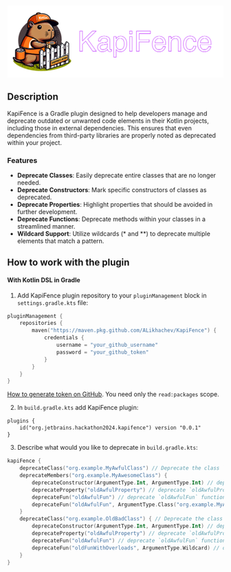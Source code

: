 ![KapiFence](logo.png)

## Description
KapiFence is a Gradle plugin designed to help developers manage and deprecate outdated or unwanted code elements in their Kotlin projects, including those in external dependencies. This ensures that even dependencies from third-party libraries are properly noted as deprecated within your project.
### Features
* **Deprecate Classes**: Easily deprecate entire classes that are no longer needed.
* **Deprecate Constructors**: Mark specific constructors of classes as deprecated.
* **Deprecate Properties**: Highlight properties that should be avoided in further development.
* **Deprecate Functions**: Deprecate methods within your classes in a streamlined manner.
* **Wildcard Support**: Utilize wildcards (* and **) to deprecate multiple elements that match a pattern.
## How to work with the plugin

#### With Kotlin DSL in Gradle

1) Add KapiFence plugin repository to your `pluginManagement` block in `settings.gradle.kts` file:

```kotlin
pluginManagement {
    repositories {
        maven("https://maven.pkg.github.com/ALikhachev/KapiFence") {
            credentials {
                username = "your_github_username"
                password = "your_github_token"
            }
        }
    }
}
```

[How to generate token on GitHub](https://docs.github.com/en/authentication/keeping-your-account-and-data-secure/managing-your-personal-access-tokens#creating-a-personal-access-token-classic). You need only the `read:packages` scope.

2) In `build.gradle.kts` add KapiFence plugin:

```koltin
plugins {
    id("org.jetbrains.hackathon2024.kapifence") version "0.0.1"
}
```

3) Describe what would you like to deprecate in `build.gradle.kts`:
```kotlin
kapiFence {
    deprecateClass("org.example.MyAwfulClass") // Deprecate the class `org.example.MyAwfulClass`
    deprecateMembers("org.example.MyAwesomeClass") {
        deprecateConstructor(ArgumentType.Int, ArgumentType.Int) // deprecate `MyAwesomeClass(int1: Int, int2: Int)` constructor
        deprecateProperty("oldAwfulProperty") // deprecate `oldAwfulProperty` property in the `org.example.MyAwesomeClass`
        deprecateFun("oldAwfulFun") // deprecate `oldAwfulFun` function with no arguments in the `org.example.MyAwesomeClass`
        deprecateFun("oldAwfulFun", ArgumentType.Class("org.example.MyAwfulClass")) // deprecate `oldAwfulFun` function overload
    }
    deprecateClass("org.example.OldBadClass") { // Deprecate the class `org.example.OldBadClass`
        deprecateConstructor(ArgumentType.Int, ArgumentType.Int) // deprecate `OldBadClass(int1: Int, int2: Int)` constructor
        deprecateProperty("oldAwfulProperty") // deprecate `oldAwfulProperty` property in the `org.example.OldBadClass`
        deprecateFun("oldAwfulFun") // deprecate `oldAwfulFun` function in the `org.example.OldBadClass`
        deprecateFun("oldFunWithOverloads", ArgumentType.Wildcard) // deprecate `oldFunWithOverloads` functions with any argument type
    }
}
```
